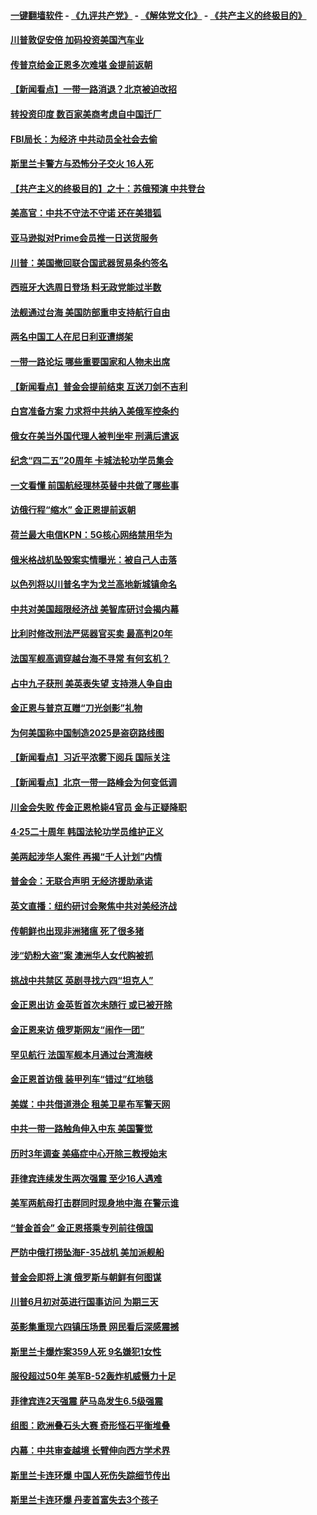 #### [一键翻墙软件](https://github.com/gfw-breaker/nogfw/blob/master/README.md?t=04280413) -  [《九评共产党》](https://github.com/gfw-breaker/9ping.md?t=04280413) - [《解体党文化》](https://github.com/gfw-breaker/jtdwh.md?t=04280413) - [《共产主义的终极目的》](https://github.com/gfw-breaker/gczydzjmd.md?t=04280413)

#### [川普敦促安倍 加码投资美国汽车业](../pages/nsc418/n11218505.md?t=04280413) 

#### [传普京给金正恩多次难堪 金提前返朝](../pages/nsc418/n11218286.md?t=04280413) 

#### [【新闻看点】一带一路消退？北京被迫改招](../pages/nsc418/n11217837.md?t=04280413) 

#### [转投资印度 数百家美商考虑自中国迁厂](../pages/nsc418/n11218089.md?t=04280413) 

#### [FBI局长：为经济 中共动员全社会去偷](../pages/nsc418/n11217723.md?t=04280413) 

#### [斯里兰卡警方与恐怖分子交火 16人死](../pages/nsc418/n11217767.md?t=04280413) 

#### [【共产主义的终极目的】之十：苏俄预演 中共登台](../pages/nsc418/n11118424.md?t=04280413) 

#### [美高官：中共不守法不守诺 还在美猎狐](../pages/nsc418/n11215821.md?t=04280413) 

#### [亚马逊拟对Prime会员推一日送货服务](../pages/nsc418/n11217774.md?t=04280413) 

#### [川普：美国撤回联合国武器贸易条约签名](../pages/nsc418/n11216651.md?t=04280413) 

#### [西班牙大选周日登场 料无政党能过半数](../pages/nsc418/n11217298.md?t=04280413) 

#### [法舰通过台海 美国防部重申支持航行自由](../pages/nsc418/n11217098.md?t=04280413) 

#### [两名中国工人在尼日利亚遭绑架](../pages/nsc418/n11217100.md?t=04280413) 

#### [一带一路论坛 哪些重要国家和人物未出席](../pages/nsc418/n11216453.md?t=04280413) 

#### [【新闻看点】普金会提前结束 互送刀剑不吉利](../pages/nsc418/n11216173.md?t=04280413) 

#### [白宫准备方案 力求将中共纳入美俄军控条约](../pages/nsc418/n11216480.md?t=04280413) 

#### [俄女在美当外国代理人被判坐牢 刑满后遣返](../pages/nsc418/n11216378.md?t=04280413) 

#### [纪念“四二五”20周年 卡城法轮功学员集会](../pages/nsc418/n11216107.md?t=04280413) 

#### [一文看懂 前国航经理林英替中共做了哪些事](../pages/nsc418/n11209507.md?t=04280413) 

#### [访俄行程“缩水” 金正恩提前返朝](../pages/nsc418/n11215584.md?t=04280413) 

#### [荷兰最大电信KPN：5G核心网络禁用华为](../pages/nsc418/n11215182.md?t=04280413) 

#### [俄米格战机坠毁案实情曝光：被自己人击落](../pages/nsc418/n11215228.md?t=04280413) 

#### [以色列将以川普名字为戈兰高地新城镇命名](../pages/nsc418/n11214872.md?t=04280413) 

#### [中共对美国超限经济战 美智库研讨会揭内幕](../pages/nsc418/n11213513.md?t=04280413) 

#### [比利时修改刑法严惩器官买卖 最高判20年](../pages/nsc418/n11214014.md?t=04280413) 

#### [法国军舰高调穿越台海不寻常 有何玄机？](../pages/nsc418/n11212958.md?t=04280413) 

#### [占中九子获刑 美英表失望 支持港人争自由](../pages/nsc418/n11214008.md?t=04280413) 

#### [金正恩与普京互赠“刀光剑影”礼物](../pages/nsc418/n11213919.md?t=04280413) 

#### [为何美国称中国制造2025是盗窃路线图](../pages/nsc418/n11213477.md?t=04280413) 

#### [【新闻看点】习近平浓雾下阅兵 国际关注](../pages/nsc418/n11213488.md?t=04280413) 

#### [【新闻看点】北京一带一路峰会为何变低调](../pages/nsc418/n11213195.md?t=04280413) 

#### [川金会失败 传金正恩枪毙4官员 金与正疑降职](../pages/nsc418/n11213139.md?t=04280413) 

#### [4·25二十周年 韩国法轮功学员维护正义](../pages/nsc418/n11212889.md?t=04280413) 

#### [美两起涉华人案件 再揭“千人计划”内情](../pages/nsc418/n11212574.md?t=04280413) 

#### [普金会：无联合声明 无经济援助承诺](../pages/nsc418/n11212638.md?t=04280413) 

#### [英文直播：纽约研讨会聚焦中共对美经济战](../pages/nsc418/n11212947.md?t=04280413) 

#### [传朝鲜也出现非洲猪瘟 死了很多猪](../pages/nsc418/n11211952.md?t=04280413) 

#### [涉“奶粉大盗”案 澳洲华人女代购被抓](../pages/nsc418/n11211110.md?t=04280413) 

#### [挑战中共禁区 英剧寻找六四“坦克人”](../pages/nsc418/n11210393.md?t=04280413) 

#### [金正恩出访 金英哲首次未随行 或已被开除](../pages/nsc418/n11211031.md?t=04280413) 

#### [金正恩来访 俄罗斯网友“闹作一团”](../pages/nsc418/n11210902.md?t=04280413) 

#### [罕见航行 法国军舰本月通过台湾海峡](../pages/nsc418/n11210844.md?t=04280413) 

#### [金正恩首访俄 装甲列车“错过”红地毯](../pages/nsc418/n11210508.md?t=04280413) 

#### [美媒：中共借道港企 租美卫星布军警天网](../pages/nsc418/n11210381.md?t=04280413) 

#### [中共一带一路触角伸入中东 美国警觉](../pages/nsc418/n11209918.md?t=04280413) 

#### [历时3年调查 美癌症中心开除三教授始末](../pages/nsc418/n11208582.md?t=04280413) 

#### [菲律宾连续发生两次强震 至少16人遇难](../pages/nsc418/n11209625.md?t=04280413) 

#### [美军两航母打击群同时现身地中海 在警示谁](../pages/nsc418/n11209663.md?t=04280413) 

#### [“普金首会” 金正恩搭乘专列前往俄国](../pages/nsc418/n11209254.md?t=04280413) 

#### [严防中俄打捞坠海F-35战机 美加派舰船](../pages/nsc418/n11208509.md?t=04280413) 

#### [普金会即将上演 俄罗斯与朝鲜有何图谋](../pages/nsc418/n11208035.md?t=04280413) 

#### [川普6月初对英进行国事访问 为期三天](../pages/nsc418/n11207967.md?t=04280413) 

#### [英影集重现六四镇压场景 网民看后深感震撼](../pages/nsc418/n11207404.md?t=04280413) 

#### [斯里兰卡爆炸案359人死 9名嫌犯1女性](../pages/nsc418/n11207496.md?t=04280413) 

#### [服役超过50年 美军B-52轰炸机威慑力十足](../pages/nsc418/n11207288.md?t=04280413) 

#### [菲律宾连2天强震 萨马岛发生6.5级强震](../pages/nsc418/n11207064.md?t=04280413) 

#### [组图：欧洲叠石头大赛 奇形怪石平衡堆叠](../pages/nsc418/n11206783.md?t=04280413) 

#### [内幕：中共审查越境 长臂伸向西方学术界](../pages/nsc418/n11203696.md?t=04280413) 

#### [斯里兰卡连环爆 中国人死伤失踪细节传出](../pages/nsc418/n11205596.md?t=04280413) 

#### [斯里兰卡连环爆 丹麦首富失去3个孩子](../pages/nsc418/n11205929.md?t=04280413) 

